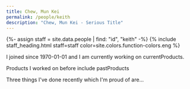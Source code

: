 ```yaml
---
title: Chew, Mun Kei
permalink: /people/keith
description: "Chew, Mun Kei - Serious Title"
---
```


{%- assign staff = site.data.people | find: "id", "keith" -%}
{% include staff_heading.html staff=staff color=site.colors.function-colors.eng %}

<p>I joined since 1970-01-01 and I am currently working on currentProducts.</p>

<p>Products I worked on before include pastProducts</p>

<p>Three things I've done recently which I'm proud of are...</p>

